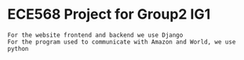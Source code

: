 # ECE568 Project for Group2 IG1

```
For the website frontend and backend we use Django
For the program used to communicate with Amazon and World, we use python
```
